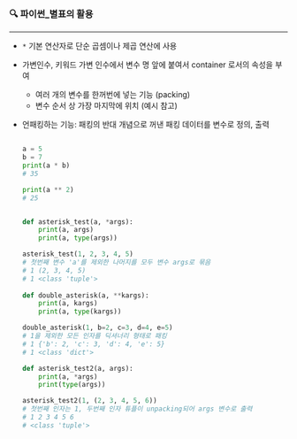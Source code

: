 ### 🔍 파이썬_별표의 활용

---

- `*`  기본 연산자로 단순 곱셈이나 제곱 연산에 사용

- 가변인수, 키워드 가변 인수에서 변수 명 앞에 붙여서 container 로서의 속성을 부여

  - 여러 개의 변수를 한꺼번에 넣는 기능 (packing)
  - 변수 순서 상 가장 마지막에 위치 (예시 참고)

- 언패킹하는 기능: 패킹의 반대 개념으로 꺼낸 패킹 데이터를 변수로 정의, 출력

  ```python
  
  a = 5
  b = 7
  print(a * b)
  # 35

  print(a ** 2)
  # 25
  
  
  def asterisk_test(a, *args):
      print(a, args)
      print(a, type(args))
  
  asterisk_test(1, 2, 3, 4, 5)
  # 첫번째 변수 'a'를 제외한 나머지를 모두 변수 args로 묶음
  # 1 (2, 3, 4, 5)
  # 1 <class 'tuple'>
      
  def double_asterisk(a, **kargs):
      print(a, kargs)
      print(a, type(kargs))
  
  double_asterisk(1, b=2, c=3, d=4, e=5)
  # 1을 제외한 모든 인자를 딕셔너리 형태로 패킹
  # 1 {'b': 2, 'c': 3, 'd': 4, 'e': 5}
  # 1 <class 'dict'>
  
  def asterisk_test2(a, args):
      print(a, *args)
      print(type(args))
  
  asterisk_test2(1, (2, 3, 4, 5, 6))
  # 첫번째 인자는 1, 두번째 인자 튜플이 unpacking되어 args 변수로 출력
  # 1 2 3 4 5 6
  # <class 'tuple'>
  
  ```

  